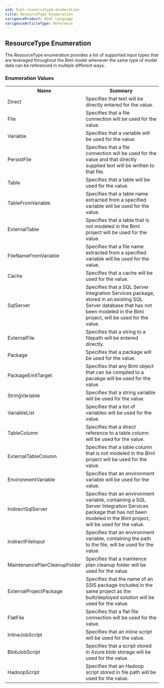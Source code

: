 ```yaml
---
uid: biml-resourcetype-enumeration
title: ResourceType Enumeration
varigenceProduct: Biml Language
varigenceArticleType: Reference
---
```


## ResourceType Enumeration<div class="LanguageSummary"><div class ="SummaryItem">The ResourceType enumeration provides a list of supported input types that are leveraged throughout the Biml model whenever the same type of model data can be referenced in multiple different ways.</div></div><div class="EnumValueGroup">### Enumeration Values<table id="EnumValue" class="MemberList"><tbody><tr><th class="MemberNameColumnHeader">Name</th><th class="MemberSummaryColumnHeader">Summary</th></tr><tr class="cd0"><td class="MemberName">Direct</td><td class="MemberSummary"><div class ="SummaryItem">Specifies that text will be directly entered for the value.</div> </td></tr><tr class="cd1"><td class="MemberName">File</td><td class="MemberSummary"><div class ="SummaryItem">Specifies that a file connection will be used for the value.</div> </td></tr><tr class="cd0"><td class="MemberName">Variable</td><td class="MemberSummary"><div class ="SummaryItem">Specifies that a variable will be used for the value.</div> </td></tr><tr class="cd1"><td class="MemberName">PersistFile</td><td class="MemberSummary"><div class ="SummaryItem">Specifies that a file connection will be used for the value and that directly supplied text will be written to that file.</div> </td></tr><tr class="cd0"><td class="MemberName">Table</td><td class="MemberSummary"><div class ="SummaryItem">Specifies that a table will be used for the value.</div> </td></tr><tr class="cd1"><td class="MemberName">TableFromVariable</td><td class="MemberSummary"><div class ="SummaryItem">Specifies that a table name extracted from a specified variable will be used for the value.</div> </td></tr><tr class="cd0"><td class="MemberName">ExternalTable</td><td class="MemberSummary"><div class ="SummaryItem">Specifies that a table that is not modeled in the Biml project will be used for the value.</div> </td></tr><tr class="cd1"><td class="MemberName">FileNameFromVariable</td><td class="MemberSummary"><div class ="SummaryItem">Specifies that a file name extracted from a specified variable will be used for the value.</div> </td></tr><tr class="cd0"><td class="MemberName">Cache</td><td class="MemberSummary"><div class ="SummaryItem">Specifies that a cache will be used for the value.</div> </td></tr><tr class="cd1"><td class="MemberName">SqlServer</td><td class="MemberSummary"><div class ="SummaryItem">Specifies that a SQL Server Integration Services package, stored in an existing SQL Server database that has not been modeled in the Biml project, will be used for the value.</div> </td></tr><tr class="cd0"><td class="MemberName">ExternalFile</td><td class="MemberSummary"><div class ="SummaryItem">Specifies that a string to a filepath will be entered directly.</div> </td></tr><tr class="cd1"><td class="MemberName">Package</td><td class="MemberSummary"><div class ="SummaryItem">Specifies that a package will be used for the value.</div> </td></tr><tr class="cd0"><td class="MemberName">PackageEmitTarget</td><td class="MemberSummary"><div class ="SummaryItem">Specifies that any Biml object that can be compiled to a pacakge will be used for the value.</div> </td></tr><tr class="cd1"><td class="MemberName">StringVariable</td><td class="MemberSummary"><div class ="SummaryItem">Specifies that a string variable will be used for the value.</div> </td></tr><tr class="cd0"><td class="MemberName">VariableList</td><td class="MemberSummary"><div class ="SummaryItem">Specifies that a list of variables will be used for the value.</div> </td></tr><tr class="cd1"><td class="MemberName">TableColumn</td><td class="MemberSummary"><div class ="SummaryItem">Specifies that a direct reference to a table column will be used for the value.</div> </td></tr><tr class="cd0"><td class="MemberName">ExternalTableColumn</td><td class="MemberSummary"><div class ="SummaryItem">Specifies that a table column that is not modeled in the Biml project will be used for the value.</div> </td></tr><tr class="cd1"><td class="MemberName">EnvironmentVariable</td><td class="MemberSummary"><div class ="SummaryItem">Specifies that an environment variable will be used for the value.</div> </td></tr><tr class="cd0"><td class="MemberName">IndirectSqlServer</td><td class="MemberSummary"><div class ="SummaryItem">Specifies that an environment variable, containing a SQL Server Integration Services package that has not been modeled in the Biml project, will be used for the value.</div> </td></tr><tr class="cd1"><td class="MemberName">IndirectFileInput</td><td class="MemberSummary"><div class ="SummaryItem">Specifies that an environment variable, containing the path to the file, will be used for the value.</div> </td></tr><tr class="cd0"><td class="MemberName">MaintenancePlanCleanupFolder</td><td class="MemberSummary"><div class ="SummaryItem">Specifies that a maintence plan cleanup folder will be used for the value.</div> </td></tr><tr class="cd1"><td class="MemberName">ExternalProjectPackage</td><td class="MemberSummary"><div class ="SummaryItem">Specifies that the name of an SSIS package included in the same project as the built/deployed solution will be used for the value.</div> </td></tr><tr class="cd0"><td class="MemberName">FlatFile</td><td class="MemberSummary"><div class ="SummaryItem">Specifies that a flat file connection will be used for the value.</div> </td></tr><tr class="cd1"><td class="MemberName">InlineJobScript</td><td class="MemberSummary"><div class ="SummaryItem">Specifies that an inline script will be used for the value.</div> </td></tr><tr class="cd0"><td class="MemberName">BlobJobScript</td><td class="MemberSummary"><div class ="SummaryItem">Specifies that a script stored in Azure blob storage will be used for the value.</div> </td></tr><tr class="cd1"><td class="MemberName">HadoopScript</td><td class="MemberSummary"><div class ="SummaryItem">Specifies that an Hadoop script stored in file path will be used for the value.</div> </td></tr></tbody></table></div>